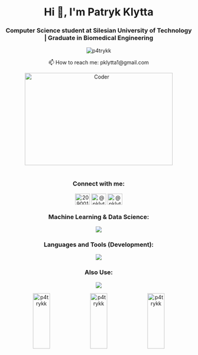 <h1 align="center">Hi 👋, I'm Patryk Klytta</h1>
<h3 align="center">Computer Science student at Silesian University of Technology | Graduate in Biomedical Engineering</h3>

<p align="center"> <img src="https://komarev.com/ghpvc/?username=p4trykk&label=Profile%20views&color=0e75b6&style=flat" alt="p4trykk" /> </p>

<p align="center">📫 How to reach me: pklytta1@gmail.com</p>

<div align="center">
<img src="https://github.com/raghavk16/raghavk16/blob/master/coderman.gif" alt="Coder" width="400" height="250" />
</div>
<br/>

<h3 align="center">Connect with me:</h3>
<p align="center">
<a href="https://stackoverflow.com/users/20900128" target="blank"><img align="center" src="https://raw.githubusercontent.com/rahuldkjain/github-profile-readme-generator/master/src/images/icons/Social/stack-overflow.svg" alt="20900128" height="30" width="40" /></a>
<a href="https://www.hackerrank.com/pklytta1" target="blank"><img align="center" src="https://raw.githubusercontent.com/rahuldkjain/github-profile-readme-generator/master/src/images/icons/Social/hackerrank.svg" alt="@pklytta1" height="30" width="40" /></a>
<a href="https://www.linkedin.com/in/patryk-klytta-0a5421305/" target="blank"><img align="center" src="https://raw.githubusercontent.com/maurodesouza/profile-readme-generator/master/src/assets/icons/social/linkedin/default.svg" alt="@pklytta1" height="30" width="40" /></a>
</p>

<h3 align="center">Machine Learning & Data Science:</h3>
<p align="center">
  <a href="https://skillicons.dev">
    <img src="https://skillicons.dev/icons?i=py,tensorflow,sklearn,opencv,selenium,matlab,r" />
  </a>
</p>

<h3 align="center">Languages and Tools (Development):</h3>
<p align="center">
  <a href="https://skillicons.dev">
    <img src="https://skillicons.dev/icons?i=django,nodejs,npm,express,react,js,html,css,mysql,postgres,mongo,docker,git,postman" />
  </a>
</p>

<h3 align="center">Also Use:</h3>
<p align="center">
  <a href="https://skillicons.dev">
    <img src="https://skillicons.dev/icons?i=java,maven,windows,ubuntu,linux,vim,bash,powershell,ps,latex,gcp,firebase" />
  </a>
</p>

<p align="center">
    <img src="https://github-readme-stats.vercel.app/api/top-langs?username=p4trykk&show_icons=true&locale=en&layout=compact" alt="p4trykk" width="30%" height="150" />
    <img src="https://github-readme-stats.vercel.app/api?username=p4trykk&show_icons=true&locale=en" alt="p4trykk" width="30%" height="150" />
    <img src="https://github-readme-streak-stats.herokuapp.com/?user=p4trykk&" alt="p4trykk" width="30%" height="150" />
</p>



